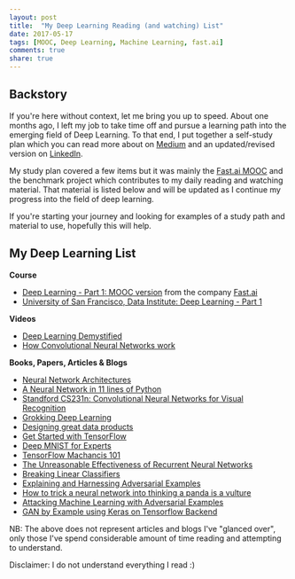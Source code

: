 ```yaml
---
layout: post
title:  "My Deep Learning Reading (and watching) List"
date: 2017-05-17
tags: [MOOC, Deep Learning, Machine Learning, fast.ai]
comments: true
share: true
---
```

## Backstory
If you're here without context, let me bring you up to speed. About one months ago, I left my job to take time off and
pursue a learning path into the emerging field of Deep Learning. To that end, I put together a self-study plan which you can read 
more about on [Medium](https://medium.com/towards-data-science/my-3-month-deep-learning-career-pivot-af94cd8d6a31) 
and an updated/revised version on [LinkedIn]().

My study plan covered a few items but it was mainly the [Fast.ai MOOC](http://course.fast.ai) and the benchmark project 
which contributes to my daily reading and watching material. That material is listed below and will be updated 
as I continue my progress into the field of deep learning.

If you're starting your journey and looking for examples of a study path and material to use, hopefully this will help.

## My Deep Learning List

**Course**
- [Deep Learning - Part 1: MOOC version](http://course.fast.ai) from the company [Fast.ai](http://fast.ai)
- [University of San Francisco, Data Institute: Deep Learning - Part 1](https://www.usfca.edu/data-institute/certificates/deep-learning-part-one)

**Videos**
- [Deep Learning Demystified](https://youtu.be/Q9Z20HCPnww)
- [How Convolutional Neural Networks work](https://youtu.be/FmpDIaiMIeA)

**Books, Papers, Articles & Blogs**
- [Neural Network Architectures](https://medium.com/towards-data-science/neural-network-architectures-156e5bad51ba)
- [A Neural Network in 11 lines of Python](http://iamtrask.github.io/2015/07/12/basic-python-network)
- [Standford CS231n: Convolutional Neural Networks for Visual Recognition](http://cs231n.github.io)
- [Grokking Deep Learning](https://www.manning.com/books/grokking-deep-learning)
- [Designing great data products](https://www.oreilly.com/ideas/drivetrain-approach-data-products)
- [Get Started with TensorFlow](https://www.tensorflow.org/get_started)
- [Deep MNIST for Experts](https://www.tensorflow.org/get_started/mnist/pros)
- [TensorFlow Machancis 101](https://www.tensorflow.org/get_started/mnist/mechanics)
- [The Unreasonable Effectiveness of Recurrent Neural Networks](http://karpathy.github.io/2015/05/21/rnn-effectiveness)
- [Breaking Linear Classifiers](http://karpathy.github.io/2015/03/30/breaking-convnets)
- [Explaining and Harnessing Adversarial Examples](https://arxiv.org/abs/1412.6572)
- [How to trick a neural network into thinking a panda is a vulture](https://codewords.recurse.com/issues/five/why-do-neural-networks-think-a-panda-is-a-vulture)
- [Attacking Machine Learning with Adversarial Examples](https://blog.openai.com/adversarial-example-research)
- [GAN by Example using Keras on Tensorflow Backend](https://medium.com/towards-data-science/gan-by-example-using-keras-on-tensorflow-backend-1a6d515a60d0)

NB: The above does not represent articles and blogs I've "glanced over", only those I've spend considerable amount of time reading
and attempting to understand.

Disclaimer: I do not understand everything I read :)
